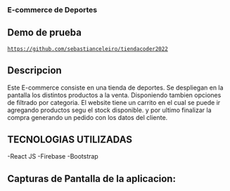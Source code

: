 ### E-commerce de Deportes

## Demo de prueba

[`https://github.com/sebastianceleiro/tiendacoder2022`](https://github.com/sebastianceleiro/tiendacoder2022)  

## Descripcion

Este E-commerce consiste en una tienda de deportes. 
Se despliegan en la pantalla los distintos productos a la venta. Disponiendo tambien opciones de filtrado por categoria.
El website tiene un carrito en el cual se puede ir agregando productos segu el stock disponible. y por ultimo finalizar la compra generando un pedido con los datos del cliente.

## TECNOLOGIAS UTILIZADAS

-React JS
-Firebase
-Bootstrap

## Capturas de Pantalla de la aplicacion: